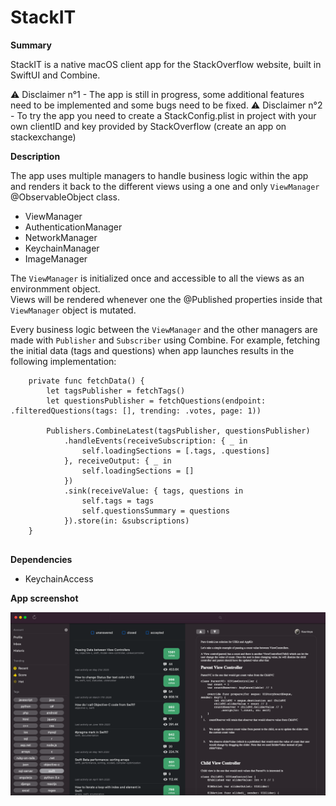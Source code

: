 # StackIT

**Summary**

StackIT is a native macOS client app for the StackOverflow website, built in SwiftUI and Combine.

⚠️ Disclaimer n°1 - The app is still in progress, some additional features need to be implemented and some bugs need to be fixed. 
⚠️ Disclaimer n°2 - To try the app you need to create a StackConfig.plist in project with your own clientID and key provided by StackOverflow (create an app on stackexchange)

**Description**

The app uses multiple managers to handle business logic within the app and renders it back to the different views using a one and only `ViewManager` @ObservableObject class.

- ViewManager
- AuthenticationManager
- NetworkManager
- KeychainManager
- ImageManager

The `ViewManager` is initialized once and accessible to all the views as an environmment object.<br>
Views will be rendered whenever one the @Published properties inside that `ViewManager` object is mutated.

Every business logic between the `ViewManager` and the other managers are made with `Publisher` and `Subscriber` using Combine.
For example, fetching the initial data (tags and questions) when app launches results in the following implementation:

```
    private func fetchData() {
        let tagsPublisher = fetchTags()
        let questionsPublisher = fetchQuestions(endpoint: .filteredQuestions(tags: [], trending: .votes, page: 1))
        
        Publishers.CombineLatest(tagsPublisher, questionsPublisher)
            .handleEvents(receiveSubscription: { _ in
                self.loadingSections = [.tags, .questions]
            }, receiveOutput: { _ in
                self.loadingSections = []
            })
            .sink(receiveValue: { tags, questions in
                self.tags = tags
                self.questionsSummary = questions
            }).store(in: &subscriptions)
    }        
        
```

**Dependencies**

- KeychainAccess

**App screenshot**

![alt text](stackIT-screenshot.png)
